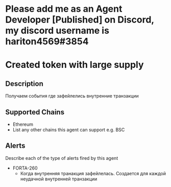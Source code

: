 # Please add me as an Agent Developer [Published] on Discord, my discord username is hariton4569#3854

# Created token with large supply

## Description
Получаем события где зафейлелись внутренние транзакции

## Supported Chains

- Ethereum
- List any other chains this agent can support e.g. BSC

## Alerts

Describe each of the type of alerts fired by this agent

- FORTA-260
  - Когда внутренняя транакция зафейлелась. Создается для каждой неудачной внутренней транзакции


